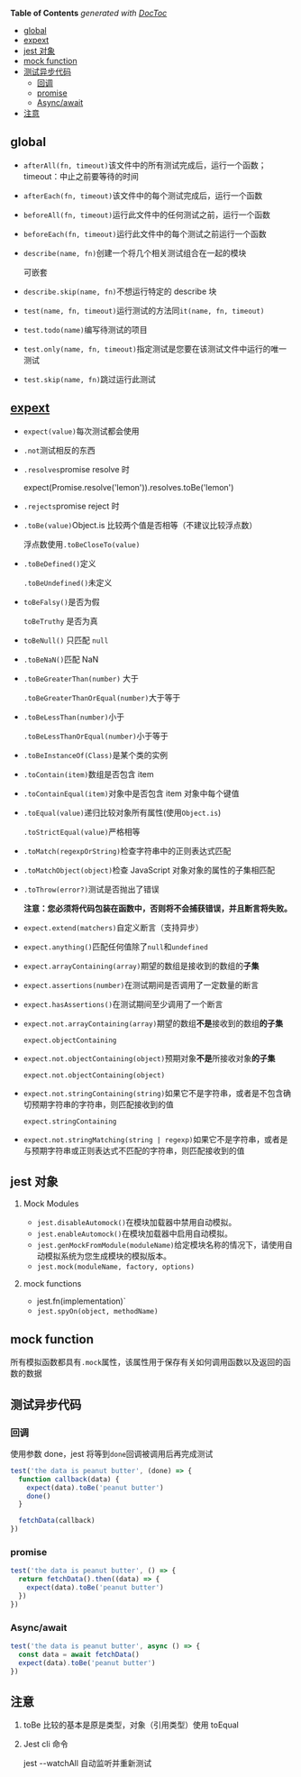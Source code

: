 <!-- START doctoc generated TOC please keep comment here to allow auto update -->
<!-- DON'T EDIT THIS SECTION, INSTEAD RE-RUN doctoc TO UPDATE -->

**Table of Contents** _generated with [DocToc](https://github.com/thlorenz/doctoc)_

- [global](#global)
- [expext](#expext)
- [jest 对象](#jest-%E5%AF%B9%E8%B1%A1)
- [mock function](#mock-function)
- [测试异步代码](#%E6%B5%8B%E8%AF%95%E5%BC%82%E6%AD%A5%E4%BB%A3%E7%A0%81)
  - [回调](#%E5%9B%9E%E8%B0%83)
  - [promise](#promise)
  - [Async/await](#asyncawait)
- [注意](#%E6%B3%A8%E6%84%8F)

<!-- END doctoc generated TOC please keep comment here to allow auto update -->

## global

- `afterAll(fn, timeout)`该文件中的所有测试完成后，运行一个函数；timeout：中止之前要等待的时间

- `afterEach(fn, timeout)`该文件中的每个测试完成后，运行一个函数

- `beforeAll(fn, timeout)`运行此文件中的任何测试之前，运行一个函数

- `beforeEach(fn, timeout)`运行此文件中的每个测试之前运行一个函数

- `describe(name, fn)`创建一个将几个相关测试组合在一起的模块

  可嵌套

- `describe.skip(name, fn)`不想运行特定的 describe 块

- `test(name, fn, timeout)`运行测试的方法同`it(name, fn, timeout)`

- `test.todo(name)`编写待测试的项目

- `test.only(name, fn, timeout)`指定测试是您要在该测试文件中运行的唯一测试

- `test.skip(name, fn)`跳过运行此测试

## [expext](https://jestjs.io/docs/en/expect)

- `expect(value)`每次测试都会使用

- `.not`测试相反的东西

- `.resolves`promise resolve 时

  expect(Promise.resolve('lemon')).resolves.toBe('lemon')

- `.rejects`promise reject 时

- `.toBe(value)`Object.is 比较两个值是否相等（不建议比较浮点数）

  浮点数使用`.toBeCloseTo(value)`

- `.toBeDefined()`定义

  `.toBeUndefined()`未定义

- `toBeFalsy()`是否为假

  `toBeTruthy` 是否为真

- `toBeNull()` 只匹配 `null`

- `.toBeNaN()`匹配 NaN

- `.toBeGreaterThan(number)` 大于

  `.toBeGreaterThanOrEqual(number)`大于等于

- `.toBeLessThan(number)`小于

  `.toBeLessThanOrEqual(number)`小于等于

- `.toBeInstanceOf(Class)`是某个类的实例

- `.toContain(item)`数组是否包含 item

- `.toContainEqual(item)`对象中是否包含 item 对象中每个键值

- `.toEqual(value)`递归比较对象所有属性(使用`Object.is`)

  `.toStrictEqual(value)`严格相等

- `.toMatch(regexpOrString)`检查字符串中的正则表达式匹配

- `.toMatchObject(object)`检查 JavaScript 对象对象的属性的子集相匹配

- `.toThrow(error?)`测试是否抛出了错误

  **注意：您必须将代码包装在函数中，否则将不会捕获错误，并且断言将失败。**

- `expect.extend(matchers)`自定义断言（支持异步）

- `expect.anything()`匹配任何值除了`null`和`undefined`

- `expect.arrayContaining(array)`期望的数组是接收到的数组的**子集**

- `expect.assertions(number)`在测试期间是否调用了一定数量的断言

- `expect.hasAssertions()`在测试期间至少调用了一个断言

- `expect.not.arrayContaining(array)`期望的数组**不是**接收到的数组**的子集**

  `expect.objectContaining`

- `expect.not.objectContaining(object)`预期对象**不是**所接收对象**的子集**

  `expect.not.objectContaining(object)`

- `expect.not.stringContaining(string)`如果它不是字符串，或者是不包含确切预期字符串的字符串，则匹配接收到的值

  `expect.stringContaining`

- `expect.not.stringMatching(string | regexp)`如果它不是字符串，或者是与预期字符串或正则表达式不匹配的字符串，则匹配接收到的值

## jest 对象

1. Mock Modules

   - `jest.disableAutomock()`在模块加载器中禁用自动模拟。
   - `jest.enableAutomock()`在模块加载器中启用自动模拟。
   - `jest.genMockFromModule(moduleName)`给定模块名称的情况下，请使用自动模拟系统为您生成模块的模拟版本。
   - `jest.mock(moduleName, factory, options)`

2. mock functions

   - jest.fn(implementation)`

   * `jest.spyOn(object, methodName)`

## mock function

所有模拟函数都具有`.mock`属性，该属性用于保存有关如何调用函数以及返回的函数的数据

## 测试异步代码

### 回调

使用参数 done，jest 将等到`done`回调被调用后再完成测试

```js
test('the data is peanut butter', (done) => {
  function callback(data) {
    expect(data).toBe('peanut butter')
    done()
  }

  fetchData(callback)
})
```

### promise

```js
test('the data is peanut butter', () => {
  return fetchData().then((data) => {
    expect(data).toBe('peanut butter')
  })
})
```

### Async/await

```js
test('the data is peanut butter', async () => {
  const data = await fetchData()
  expect(data).toBe('peanut butter')
})
```

## 注意

1. toBe 比较的基本是原是类型，对象（引用类型）使用 toEqual

2. Jest cli 命令

   jest --watchAll 自动监听并重新测试
